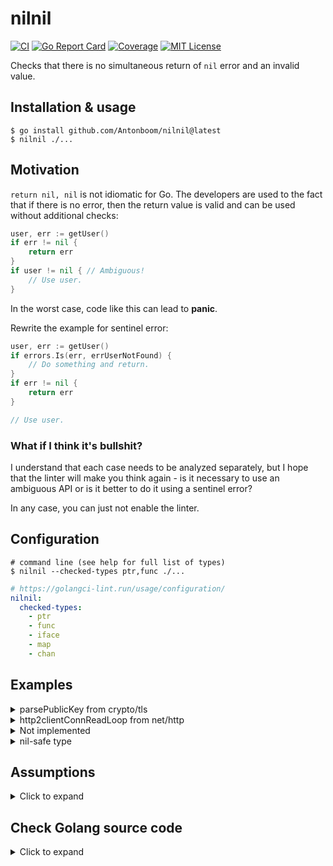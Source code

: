 # nilnil

[![CI](https://github.com/Antonboom/nilnil/actions/workflows/ci.yml/badge.svg)](https://github.com/Antonboom/nilnil/actions/workflows/ci.yml)
[![Go Report Card](https://goreportcard.com/badge/github.com/Antonboom/nilnil)](https://goreportcard.com/report/github.com/Antonboom/nilnil)
[![Coverage](https://coveralls.io/repos/github/Antonboom/nilnil/badge.svg?branch=master)](https://coveralls.io/github/Antonboom/nilnil?branch=master)
[![MIT License](http://img.shields.io/badge/license-MIT-blue.svg?style=flat)](LICENSE)

Checks that there is no simultaneous return of `nil` error and an invalid value.

## Installation & usage

```
$ go install github.com/Antonboom/nilnil@latest
$ nilnil ./...
```

## Motivation

`return nil, nil` is not idiomatic for Go. The developers are used to the fact that 
if there is no error, then the return value is valid and can be used without additional checks:
```go
user, err := getUser()
if err != nil {
    return err
}
if user != nil { // Ambiguous!
    // Use user.
}
```
In the worst case, code like this can lead to **panic**.
<br>

Rewrite the example for sentinel error:
```go
user, err := getUser()
if errors.Is(err, errUserNotFound) {
    // Do something and return.
}
if err != nil {
    return err
}

// Use user.
```

### What if I think it's bullshit?

I understand that each case needs to be analyzed separately, 
but I hope that the linter will make you think again -
is it necessary to use an ambiguous API or is it better to do it using a sentinel error?
<br>

In any case, you can just not enable the linter.

## Configuration

```shell
# command line (see help for full list of types)
$ nilnil --checked-types ptr,func ./...
```

```yaml
# https://golangci-lint.run/usage/configuration/
nilnil:
  checked-types:
    - ptr
    - func
    - iface
    - map
    - chan
```

## Examples

<details>
  <summary>parsePublicKey from crypto/tls</summary>

```go
// BEFORE

func parsePublicKey(algo PublicKeyAlgorithm, keyData *publicKeyInfo) (interface{}, error) {
    der := cryptobyte.String(keyData.PublicKey.RightAlign())
    switch algo {
    case RSA:
        // ...
        return pub, nil
    case ECDSA:
        // ...
        return pub, nil
    case Ed25519:
        // ...
        return ed25519.PublicKey(der), nil
    case DSA:
        // ...
        return pub, nil
    default:
        return nil, nil
    }
}

// AFTER

var errUnknownPublicKeyAlgo = errors.New("unknown public key algo")

func parsePublicKey(algo PublicKeyAlgorithm, keyData *publicKeyInfo) (interface{}, error) {
    der := cryptobyte.String(keyData.PublicKey.RightAlign())
    switch algo {
    case RSA:
        // ...
        return pub, nil
    case ECDSA:
        // ...
        return pub, nil
    case Ed25519:
        // ...
        return ed25519.PublicKey(der), nil
    case DSA:
        // ...
        return pub, nil
    default:
        return nil, fmt.Errorf("%w: %v", errUnknownPublicKeyAlgo, algo)
    }
}
```

</details>

<details>
  <summary>http2clientConnReadLoop from net/http</summary>

```go
// BEFORE

// As a special case, handleResponse may return (nil, nil) to skip the frame.
func (rl *http2clientConnReadLoop) handleResponse(/* ... */) (*Response, error) {
    if statusCode >= 100 && statusCode <= 199 {
        return nil, nil
    }
}

// ...
res, err := rl.handleResponse(cs, f)
if err != nil {
	return err
}
if res == nil {
    // (nil, nil) special case. See handleResponse docs.
    return nil
}

// AFTER

var errNeedSkipFrame = errors.New("need skip frame")

// As a special case, handleResponse may return errNeedSkipFrame to skip the frame.
func (rl *http2clientConnReadLoop) handleResponse(/* ... */) (*Response, error) {
    if statusCode >= 100 && statusCode <= 199 {
        return nil, errNeedSkipFrame
    }
}

// ...
res, err := rl.handleResponse(cs, f)
if errors.Is(err, errNeedSkipFrame) {
    return nil
}
if err != nil {
    return err
}
```

</details>

<details>
  <summary>Not implemented</summary>

```go
// BEFORE

func (s *Service) StartStream(ctx context.Context) (*Stream, error) {
    return nil, nil
}

// AFTER

func (s *Service) StartStream(ctx context.Context) (*Stream, error) {
    return nil, errors.New("not implemented")
}
```

</details>

<details>
  <summary>nil-safe type</summary>

```go
package ratelimiter

type RateLimiter struct {
    // ...
}

func New() (*RateLimiter, error) {
    // It's OK, RateLimiter is nil-safe.
    // But it's better not to do it anyway.
    return nil, nil
}

func (r *RateLimiter) Allow() bool {
    if r == nil {
        return true
    }
    return r.allow()
}
```

</details>

## Assumptions

<details>
  <summary>Click to expand</summary>

<br>

- Linter only checks funcs with two return arguments, the last of which has `error` type.
- Next types are checked:
  * pointers, functions & interfaces (`panic: invalid memory address or nil pointer dereference`);
  * maps (`panic: assignment to entry in nil map`);
  * channels (`fatal error: all goroutines are asleep - deadlock!`)
- `uinptr` & `unsafe.Pointer` are not checked as a special case.
- Supported only explicit `return nil, nil`.
- Types from external packages are not supported.

</details>

## Check Golang source code

<details>
  <summary>Click to expand</summary>

```shell
$ cd $GOROOT/src
$ nilnil ./...
/usr/local/go/src/net/sockopt_posix.go:48:3: return both the `nil` error and invalid value: use a sentinel error instead
/usr/local/go/src/crypto/x509/parser.go:321:3: return both the `nil` error and invalid value: use a sentinel error instead
/usr/local/go/src/crypto/tls/key_agreement.go:45:2: return both the `nil` error and invalid value: use a sentinel error instead
/usr/local/go/src/database/sql/driver/types.go:157:3: return both the `nil` error and invalid value: use a sentinel error instead
/usr/local/go/src/database/sql/driver/types.go:231:3: return both the `nil` error and invalid value: use a sentinel error instead
/usr/local/go/src/database/sql/driver/types.go:262:4: return both the `nil` error and invalid value: use a sentinel error instead
/usr/local/go/src/debug/dwarf/entry.go:882:3: return both the `nil` error and invalid value: use a sentinel error instead
/usr/local/go/src/debug/dwarf/line.go:146:3: return both the `nil` error and invalid value: use a sentinel error instead
/usr/local/go/src/debug/dwarf/line.go:153:3: return both the `nil` error and invalid value: use a sentinel error instead
/usr/local/go/src/debug/dwarf/typeunit.go:138:3: return both the `nil` error and invalid value: use a sentinel error instead
/usr/local/go/src/debug/pe/file.go:450:3: return both the `nil` error and invalid value: use a sentinel error instead
/usr/local/go/src/net/http/h2_bundle.go:8644:3: return both the `nil` error and invalid value: use a sentinel error instead
/usr/local/go/src/net/http/transfer.go:768:3: return both the `nil` error and invalid value: use a sentinel error instead
/usr/local/go/src/net/http/transfer.go:778:3: return both the `nil` error and invalid value: use a sentinel error instead
/usr/local/go/src/net/http/transfer.go:801:3: return both the `nil` error and invalid value: use a sentinel error instead
/usr/local/go/src/go/build/build.go:1404:3: return both the `nil` error and invalid value: use a sentinel error instead
/usr/local/go/src/go/build/build.go:1414:3: return both the `nil` error and invalid value: use a sentinel error instead
/usr/local/go/src/go/build/build.go:1419:3: return both the `nil` error and invalid value: use a sentinel error instead
/usr/local/go/src/go/build/build.go:1453:3: return both the `nil` error and invalid value: use a sentinel error instead
/usr/local/go/src/internal/profile/legacy_profile.go:1087:4: return both the `nil` error and invalid value: use a sentinel error instead
/usr/local/go/src/net/internal/socktest/switch.go:142:3: return both the `nil` error and invalid value: use a sentinel error instead
/usr/local/go/src/crypto/tls/handshake_server_test.go:411:4: return both the `nil` error and invalid value: use a sentinel error instead
/usr/local/go/src/crypto/tls/handshake_server_test.go:1012:3: return both the `nil` error and invalid value: use a sentinel error instead
/usr/local/go/src/crypto/tls/handshake_server_test.go:1470:4: return both the `nil` error and invalid value: use a sentinel error instead
/usr/local/go/src/crypto/tls/tls_test.go:747:4: return both the `nil` error and invalid value: use a sentinel error instead
/usr/local/go/src/crypto/tls/tls_test.go:751:4: return both the `nil` error and invalid value: use a sentinel error instead
/usr/local/go/src/crypto/tls/tls_test.go:755:4: return both the `nil` error and invalid value: use a sentinel error instead
/usr/local/go/src/encoding/xml/xml_test.go:92:4: return both the `nil` error and invalid value: use a sentinel error instead
```

</details>
